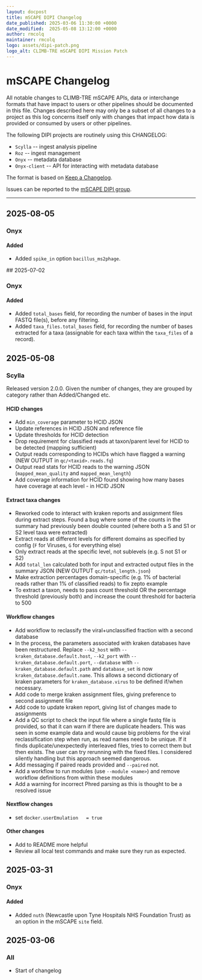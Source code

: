 ```yaml
---
layout: docpost
title: mSCAPE DIPI Changelog
date_published: 2025-03-06 11:30:00 +0000
date_modified:  2025-05-08 13:12:00 +0000
author: rmcolq
maintainer: rmcolq
logo: assets/dipi-patch.png
logo_alt: CLIMB-TRE mSCAPE DIPI Mission Patch
---
```


# mSCAPE Changelog

All notable changes to CLIMB-TRE mSCAPE APIs, data or interchange formats that have impact to users or other pipelines should be documented in this file.
Changes described here may only be a subset of all changes to a project as this log concerns itself only with changes that impact how data is provided or consumed by users or other pipelines.

The following DIPI projects are routinely using this CHANGELOG:

* `Scylla` -- ingest analysis pipeline
* `Roz` -- ingest management
* `Onyx` -- metadata database
* `Onyx-client` -- API for interacting with metadata database

The format is based on [Keep a Changelog](https://keepachangelog.com/en/1.0.0/).

Issues can be reported to the [mSCAPE DIPI group](https://github.com/CLIMB-TRE/mscape-dipi-group).

***

## 2025-08-05
### Onyx
#### Added
* Added `spike_in` option `bacillus_ms2phage`.

## 2025-07-02
### Onyx
#### Added
* Added `total_bases` field, for recording the number of bases in the input FASTQ file(s), before any filtering.
* Added `taxa_files.total_bases` field, for recording the number of bases extracted for a taxa (assignable for each taxa within the `taxa_files` of a record).

## 2025-05-08
### Scylla
Released version 2.0.0. Given the number of changes, they are grouped by category rather than Added/Changed etc. 

#### HCID changes
* Add `min_coverage` parameter to HCID JSON
* Update references in HCID JSON and reference file
* Update thresholds for HCID detection
* Drop requirement for classified reads at taxon/parent level for HCID to be detected (mapping sufficient)
* Output reads corresponding to HCIDs which have flagged a warning (NEW OUTPUT in `qc/<taxid>.reads.fq`)
* Output read stats for HCID reads to the warning JSON (`mapped_mean_quality` and `mapped_mean_length`)
* Add coverage information for HCID found showing how many bases have coverage at each level - in HCID JSON

#### Extract taxa changes
* Reworked code to interact with kraken reports and assignment files during extract steps. Found a bug where some of the counts in the summary had previously been double counted (where both a S and S1 or S2 level taxa were extracted)
* Extract reads at different levels for different domains as specified by config (`F` for Viruses, `G` for everything else)
* Only extract reads at the specific level, not sublevels (e.g. S not S1 or S2)
* Add `total_len` calculated both for input and extracted output files in the summary JSON (NEW OUTPUT `qc/total_length.json`)
* Make extraction percentages domain-specific (e.g. 1% of bacterial reads rather than 1% of classified reads) to fix zepto example
* To extract a taxon, needs to pass count threshold OR the percentage threshold (previously both) and increase the count threshold for bacteria to 500

#### Workflow changes
* Add workflow to reclassify the viral+unclassified fraction with a second database
* In the process, the parameters associated with kraken databases have been restructured. Replace `--k2_host` with `--kraken_database.default.host`, `--k2_port` with `--kraken_database.default.port`, `--database` with `--kraken_database.default.path` and `database_set` is now `kraken_database.default.name`. This allows a second dictionary of kraken parameters for `kraken_database.virus` to be defined if/when necessary.
* Add code to merge kraken assignment files, giving preference to second assignment file
* Add code to update kraken report, giving list of changes made to assignments 
* Add a QC script to check the input file where a single fastq file is provided, so that it can warn if there are duplicate headers. This was seen in some example data and would cause big problems for the viral reclassification step when run, as read names need to be unique. If it finds duplicate/unexpectedly interleaved files, tries to correct them but then exists. The user can try rerunning with the fixed files. I considered silently handling but this approach seemed dangerous.
* Add messaging if paired reads provided and `--paired` not.
* Add a workflow to run modules (use `--module <name>`) and remove workflow definitions from within these modules
* Add a warning for incorrect Phred parsing as this is thought to be a resolved issue

#### Nextflow changes
* set `docker.userEmulation   = true`

#### Other changes
* Add to README more helpful
* Review all local test commands and make sure they run as expected.

## 2025-03-31
### Onyx
#### Added
* Added `nuth` (Newcastle upon Tyne Hospitals NHS Foundation Trust) as an option in the mSCAPE `site` field. 

## 2025-03-06
### All
* Start of changelog

